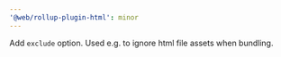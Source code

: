 ```yaml
---
'@web/rollup-plugin-html': minor
---
```


Add `exclude` option. Used e.g. to ignore html file assets when bundling.
